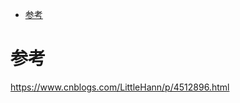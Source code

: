 
<!-- @import "[TOC]" {cmd="toc" depthFrom=1 depthTo=6 orderedList=false} -->

<!-- code_chunk_output -->

- [参考](#参考)

<!-- /code_chunk_output -->



# 参考

https://www.cnblogs.com/LittleHann/p/4512896.html